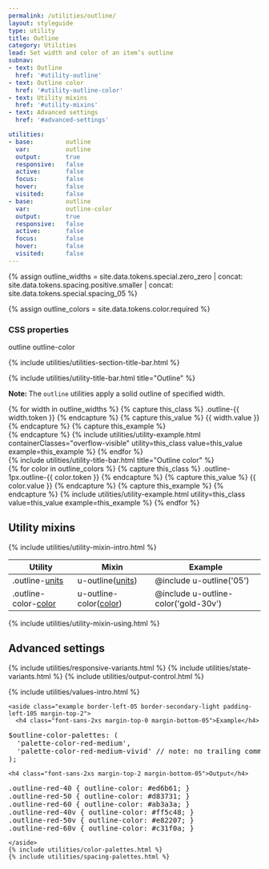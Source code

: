 ```yaml
---
permalink: /utilities/outline/
layout: styleguide
type: utility
title: Outline
category: Utilities
lead: Set width and color of an item’s outline
subnav:
- text: Outline
  href: '#utility-outline'
- text: Outline color
  href: '#utility-outline-color'
- text: Utility mixins
  href: '#utility-mixins'
- text: Advanced settings
  href: '#advanced-settings'

utilities:
- base:         outline
  var:          outline
  output:       true
  responsive:   false
  active:       false
  focus:        false
  hover:        false
  visited:      false
- base:         outline
  var:          outline-color
  output:       true
  responsive:   false
  active:       false
  focus:        false
  hover:        false
  visited:      false
---
```


{% assign outline_widths =
  site.data.tokens.special.zero_zero
  | concat: site.data.tokens.spacing.positive.smaller
  | concat: site.data.tokens.special.spacing_05
  %}

{% assign outline_colors = site.data.tokens.color.required %}

<div class="utilities-properties">
  <h3 class="utilities-property-title">CSS properties</h3>
  <div class="margin-top-1">
    <span class="property utilities-property">outline</span>
    <span class="property utilities-property">outline-color</span>
  </div>
</div>

<section class="utilities-section">

  {% include utilities/utilities-section-title-bar.html %}

  <section class="utility" id="utility-outline">
    {% include utilities/utility-title-bar.html
      title="Outline"
    %}
    <section class="utility-examples">
      <p class="utility-note"><strong>Note: </strong> The <code>outline</code> utilities apply a solid outline of specified width.</p>
      {% for width in outline_widths %}
        {% capture this_class %}
          .outline-{{ width.token }}
        {% endcapture %}
        {% capture this_value %}
          {{ width.value }}
        {% endcapture %}
        {% capture this_example %}
        <div class="outline-{{ width.token }} square-9 bg-base-lightest"></div>
        {% endcapture %}
        {% include utilities/utility-example.html
          containerClasses="overflow-visible"
          utility=this_class
          value=this_value
          example=this_example
        %}
      {% endfor %}
    </section><!-- exanples -->
  </section><!-- utility -->

  <section class="utility" id="utility-outline-color">
    {% include utilities/utility-title-bar.html
      title="Outline color"
    %}
    <section class="utility-examples">
      {% for color in outline_colors %}
        {% capture this_class %}
          <span class="text-light">.outline-1px</span>.outline-{{ color.token }}
        {% endcapture %}
        {% capture this_value %}
        <span class="utility-value-color-chip bg-{{ color.token }}"></span>{{ color.value }}
        {% endcapture %}
        {% capture this_example %}
        <span class="square-4 radius-sm text-middle padding-05 display-inline-block margin-right-1 bg-white ">
          <span class="square-3 radius-sm display-block outline-1px outline-{{ color.token }}"></span>
        </span>
        <span class="square-4 radius-sm text-middle padding-05 display-inline-block margin-right-1 bg-ink">
          <span class="square-3 radius-sm display-block outline-1px outline-{{ color.token }}"></span>
        </span>
        {% endcapture %}
        {% include utilities/utility-example.html
          utility=this_class
          value=this_value
          example=this_example
        %}
      {% endfor %}
    </section>
  </section>
</section>

<section id="utility-mixins" class="padding-top-4">
  <h2 class="site-h2 margin-y-0">Utility mixins</h2>
  {% include utilities/utility-mixin-intro.html %}

  <table class="usa-table-borderless site-table-responsive site-table-simple">
    <thead>
      <tr>
        <th scope="col" class="tablet:maxw-card-lg">Utility</th>
        <th scope="col">Mixin</th>
        <th scope="col">Example</th>
      </tr>
    </thead>
    <tbody class="font-mono-2xs">
      <tr>
        <td scope="row" data-title="Utility" class="tablet:text-no-wrap tablet:maxw-card-lg">
          <span>
            .outline-<a href="{{ site.baseurl }}/design-tokens/spacing-units/" class="token">units</a>
          </span>
        </td>
        <td data-title="Mixin">
          <span>
            u-outline(<a href="{{ site.baseurl }}/design-tokens/spacing-units/" class="token">units</a>)
          </span>
        </td>
        <td data-title="Example">
          <span>
            @include u-outline('05')
          </span>
        </td>
      </tr>
      <tr>
        <td scope="row" data-title="Utility" class="tablet:text-no-wrap tablet:maxw-card-lg">
          <span>
            .outline-color-<a href="{{ site.baseurl }}/design-tokens/color/" class="token">color</a>
          </span>
        </td>
        <td data-title="Mixin">
          <span>
            u-outline-color(<a href="{{ site.baseurl }}/design-tokens/color/" class="token">color</a>)
          </span>
        </td>
        <td data-title="Example">
          <span>
            @include u-outline-color('gold-30v')
          </span>
        </td>
      </tr>
    </tbody>
  </table>
  {% include utilities/utility-mixin-using.html %}
</section>

<section id="advanced-settings" class="padding-top-4">
  <h2 class="site-h2 margin-y-0">Advanced settings</h2>

  {% include utilities/responsive-variants.html %}
  {% include utilities/state-variants.html %}
  {% include utilities/output-control.html %}

  <section class="utilities-section margin-top-6">
    {% include utilities/values-intro.html %}

    <aside class="example border-left-05 border-secondary-light padding-left-105 margin-top-2">
      <h4 class="font-sans-2xs margin-top-0 margin-bottom-05">Example</h4>
<pre class="font-mono-xs margin-0 padding-0 bg-transparent">
$outline-color-palettes: (
  'palette-color-red-medium',
  'palette-color-red-medium-vivid' // note: no trailing comma
);
</pre>
    <h4 class="font-sans-2xs margin-top-2 margin-bottom-05">Output</h4>
<pre class=" font-mono-xs margin-0 padding-0 bg-transparent">
.outline-red-40 { outline-color: #ed6b61; }
.outline-red-50 { outline-color: #d83731; }
.outline-red-60 { outline-color: #ab3a3a; }
.outline-red-40v { outline-color: #ff5c48; }
.outline-red-50v { outline-color: #e82207; }
.outline-red-60v { outline-color: #c31f0a; }
</pre>
    </aside>
    {% include utilities/color-palettes.html %}
    {% include utilities/spacing-palettes.html %}
  </section>
</section>

